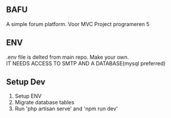 ## BAFU

A simple forum platform.
Voor MVC Project programeren 5

## ENV 
.env file is delted from main repo. Make your own.  
IT NEEDS ACCESS TO SMTP AND A DATABASE(mysql preferred)

## Setup Dev
1. Setup ENV
2. Migrate database tables
3. Run 'php artisan serve' and 'npm run dev'
